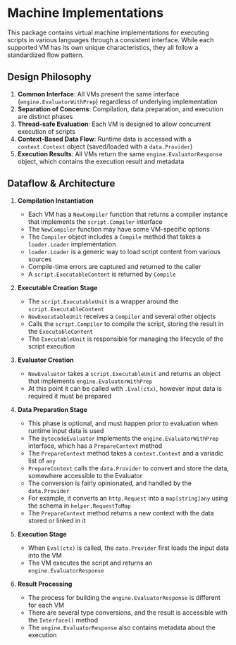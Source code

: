 # Machine Implementations

This package contains virtual machine implementations for executing scripts in various languages through a consistent interface. While each supported VM has its own unique characteristics, they all follow a standardized flow pattern.

## Design Philosophy

1. **Common Interface**: All VMs present the same interface (`engine.EvaluatorWithPrep`) regardless of underlying implementation
2. **Separation of Concerns**: Compilation, data preparation, and execution are distinct phases
3. **Thread-safe Evaluation**: Each VM is designed to allow concurrent execution of scripts
3. **Context-Based Data Flow**:  Runtime data is accessed with a `context.Context` object (saved/loaded with a `data.Provider`) 
4. **Execution Results**: All VMs return the same `engine.EvaluatorResponse` object, which contains the execution result and metadata

## Dataflow & Architecture

1. **Compilation Instantiation**
   - Each VM has a `NewCompiler` function that returns a compiler instance that implements the `script.Compiler` interface
   - The `NewCompiler` function may have some VM-specific options
   - The `Compiler` object includes a `Compile` method that takes a `loader.Loader` implementation
   - `loader.Loader` is a generic way to load script content from various sources
   - Compile-time errors are captured and returned to the caller
   - A `script.ExecutableContent` is returned by `Compile`

2. **Executable Creation Stage**
   - The `script.ExecutableUnit` is a wrapper around the `script.ExecutableContent`
   - `NewExecutableUnit` receives a `Compiler` and several other objects
   - Calls the `script.Compiler` to compile the script, storing the result in the `ExecutableContent`
   - The `ExecutableUnit` is responsible for managing the lifecycle of the script execution

3. **Evaluator Creation**
   - `NewEvaluator` takes a `script.ExecutableUnit` and returns an object that implements `engine.EvaluatorWithPrep`
   - At this point it can be called with `.Eval(ctx)`, however input data is required it must be prepared

4. **Data Preparation Stage**
   - This phase is optional, and must happen prior to evaluation when runtime input data is used
   - The `BytecodeEvaluator` implements the `engine.EvaluatorWithPrep` interface, which has a `PrepareContext` method
   - The `PrepareContext` method takes a `context.Context` and a variadic list of `any`
   - `PrepareContext` calls the `data.Provider` to convert and store the data, somewhere accessible to the Evaluator
   - The conversion is fairly opinionated, and handled by the `data.Provider`
   - For example, it converts an `http.Request` into a `map[string]any` using the schema in `helper.RequestToMap`
   - The `PrepareContext` method returns a new context with the data stored or linked in it

5. **Execution Stage**
   - When `Eval(ctx)` is called, the `data.Provider` first loads the input data into the VM
   - The VM executes the script and returns an `engine.EvaluatorResponse`

6. **Result Processing**
   - The process for building the `engine.EvaluatorResponse` is different for each VM
   - There are several type conversions, and the result is accessible with the `Interface()` method
   - The `engine.EvaluatorResponse` also contains metadata about the execution
